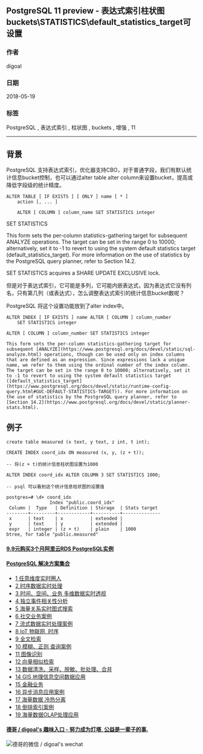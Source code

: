 ## PostgreSQL 11 preview - 表达式索引柱状图buckets\STATISTICS\default_statistics_target可设置   
                                                                             
### 作者                                                                             
digoal                                                                             
                                                                             
### 日期                                                                             
2018-05-19                                                                           
                                                                             
### 标签                                                                             
PostgreSQL , 表达式索引 , 柱状图 , buckets , 增强 , 11                    
                                                                             
----                                                                             
                                                                             
## 背景      
PostgreSQL 支持表达式索引，优化器支持CBO，对于普通字段，我们有默认统计信息bucket控制，也可以通过alter table alter column来设置bucket，提高或降低字段级的统计精度。  
  
```  
ALTER TABLE [ IF EXISTS ] [ ONLY ] name [ * ]  
    action [, ... ]  
  
    ALTER [ COLUMN ] column_name SET STATISTICS integer  
```  
  
SET STATISTICS  
  
This form sets the per-column statistics-gathering target for subsequent ANALYZE operations. The target can be set in the range 0 to 10000; alternatively, set it to -1 to revert to using the system default statistics target (default_statistics_target). For more information on the use of statistics by the PostgreSQL query planner, refer to Section 14.2.  
  
SET STATISTICS acquires a SHARE UPDATE EXCLUSIVE lock.  
  
但是对于表达式索引，它可能是多列，它可能内嵌表达式，因为表达式它没有列名，只有第几列（或表达式），怎么调整表达式索引的统计信息bucket数呢？  
  
PostgreSQL 将这个设置功能放到了alter index中。  
  
```  
ALTER INDEX [ IF EXISTS ] name ALTER [ COLUMN ] column_number  
    SET STATISTICS integer  
  
ALTER [ COLUMN ] column_number SET STATISTICS integer  
```  
  
  
  
```  
This form sets the per-column statistics-gathering target for subsequent [ANALYZE](https://www.postgresql.org/docs/devel/static/sql-analyze.html) operations, though can be used only on index columns that are defined as an expression. Since expressions lack a unique name, we refer to them using the ordinal number of the index column. The target can be set in the range 0 to 10000; alternatively, set it to -1 to revert to using the system default statistics target ([default_statistics_target](https://www.postgresql.org/docs/devel/static/runtime-config-query.html#GUC-DEFAULT-STATISTICS-TARGET)). For more information on the use of statistics by the PostgreSQL query planner, refer to [Section 14.2](https://www.postgresql.org/docs/devel/static/planner-stats.html).  
```  
  
  
## 例子  
  
```  
create table measured (x text, y text, z int, t int);

CREATE INDEX coord_idx ON measured (x, y, (z + t));  
  
-- 将(z + t)的统计信息柱状图设置为1000  
  
ALTER INDEX coord_idx ALTER COLUMN 3 SET STATISTICS 1000;  
  
-- psql 可以看到这个统计信息柱状图的设置值

postgres=# \d+ coord_idx
                Index "public.coord_idx"
 Column |  Type   | Definition | Storage  | Stats target 
--------+---------+------------+----------+--------------
 x      | text    | x          | extended | 
 y      | text    | y          | extended | 
 expr   | integer | (z + t)    | plain    | 1000
btree, for table "public.measured"
```  
  
  
  
  
  
  
  
  
  
  
  
  
  
  
  
  
  
  
  
  
  
  
  
  
  
  
  
  
  
  
  
  
  
  
  
  
  
  
  
  
  
  
  
  
  
  
#### [9.9元购买3个月阿里云RDS PostgreSQL实例](https://www.aliyun.com/database/postgresqlactivity "57258f76c37864c6e6d23383d05714ea")
  
  
#### [PostgreSQL 解决方案集合](https://yq.aliyun.com/topic/118 "40cff096e9ed7122c512b35d8561d9c8")
- [1 任意维度实时圈人](https://yq.aliyun.com/topic/118 "40cff096e9ed7122c512b35d8561d9c8")
- [2 时序数据实时处理](https://yq.aliyun.com/topic/118 "40cff096e9ed7122c512b35d8561d9c8")
- [3 时间、空间、业务 多维数据实时透视](https://yq.aliyun.com/topic/118 "40cff096e9ed7122c512b35d8561d9c8")
- [4 独立事件相关性分析](https://yq.aliyun.com/topic/118 "40cff096e9ed7122c512b35d8561d9c8")
- [5 海量关系实时图式搜索](https://yq.aliyun.com/topic/118 "40cff096e9ed7122c512b35d8561d9c8")
- [6 社交业务案例](https://yq.aliyun.com/topic/118 "40cff096e9ed7122c512b35d8561d9c8")
- [7 流式数据实时处理案例](https://yq.aliyun.com/topic/118 "40cff096e9ed7122c512b35d8561d9c8")
- [8 IoT 物联网, 时序](https://yq.aliyun.com/topic/118 "40cff096e9ed7122c512b35d8561d9c8")
- [9 全文检索](https://yq.aliyun.com/topic/118 "40cff096e9ed7122c512b35d8561d9c8")
- [10 模糊、正则 查询案例](https://yq.aliyun.com/topic/118 "40cff096e9ed7122c512b35d8561d9c8")
- [11 图像识别](https://yq.aliyun.com/topic/118 "40cff096e9ed7122c512b35d8561d9c8")
- [12 向量相似检索](https://yq.aliyun.com/topic/118 "40cff096e9ed7122c512b35d8561d9c8")
- [13 数据清洗、采样、脱敏、批处理、合并](https://yq.aliyun.com/topic/118 "40cff096e9ed7122c512b35d8561d9c8")
- [14 GIS 地理信息空间数据应用](https://yq.aliyun.com/topic/118 "40cff096e9ed7122c512b35d8561d9c8")
- [15 金融业务](https://yq.aliyun.com/topic/118 "40cff096e9ed7122c512b35d8561d9c8")
- [16 异步消息应用案例](https://yq.aliyun.com/topic/118 "40cff096e9ed7122c512b35d8561d9c8")
- [17 海量数据 冷热分离](https://yq.aliyun.com/topic/118 "40cff096e9ed7122c512b35d8561d9c8")
- [18 倒排索引案例](https://yq.aliyun.com/topic/118 "40cff096e9ed7122c512b35d8561d9c8")
- [19 海量数据OLAP处理应用](https://yq.aliyun.com/topic/118 "40cff096e9ed7122c512b35d8561d9c8")
  
  
#### [德哥 / digoal's 趣味入口 - 努力成为灯塔, 公益是一辈子的事.](https://github.com/digoal/blog/blob/master/README.md "22709685feb7cab07d30f30387f0a9ae")
  
  
![德哥的微信 / digoal's wechat](../pic/digoal_weixin.jpg "f7ad92eeba24523fd47a6e1a0e691b59")
  
